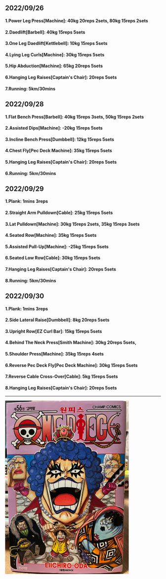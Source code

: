 ## 2022/09/26
#### 1.Power Leg Press\[Machine\]: 40kg 20reps 2sets, 80kg 15reps 2sets
#### 2.Daedlift\[Barbell\]: 40kg 15reps 5sets
#### 3.One Leg Daedlift\[Kettlebell\]: 10kg 15reps 5sets
#### 4.Lying Leg Curls\[Machine\]: 30kg 15reps 5sets
#### 5.Hip Abduction\[Machine\]: 65kg 20reps 5sets
#### 6.Hanging Leg Raises\[Captain's Chair\]: 20reps 5sets
#### 7.Running: 5km/30mins

## 2022/09/28
#### 1.Flat Bench Press\[Barbell\]: 40kg 15reps 3sets, 50kg 15reps 2sets
#### 2.Assisted Dips\[Machine\]: -20kg 15reps 5sets
#### 3.Incline Bench Press\[Dumbbell\]: 12kg 15reps 5sets
#### 4.Chest Fly\[Pec Deck Machine\]: 35kg 15reps 5sets
#### 5.Hanging Leg Raises\[Captain's Chair\]: 20reps 5sets
#### 6.Running: 5km/30mins

## 2022/09/29
#### 1.Plank: 1mins 3reps
#### 2.Straight Arm Pulldown\[Cable\]: 25kg 15reps 5sets
#### 3.Lat Pulldown\[Machine\]: 30kg 15reps 2sets, 35kg 15reps 3sets
#### 4.Seated Row\[Machine\]: 35kg 15reps 5sets
#### 5.Assisted Pull-Up\[Machine\]: -25kg 15reps 5sets
#### 6.Seated Low Row\[Cable\]: 30kg 15reps 5sets
#### 7.Hanging Leg Raises\[Captain's Chair\]: 20reps 5sets
#### 8.Running: 5km/30mins

## 2022/09/30
#### 1.Plank: 1mins 3reps
#### 2.Side Lateral Raise\[Dumbbell\]: 8kg 20reps 5sets
#### 3.Upright Row\[EZ Curl Bar\]: 15kg 15reps 5sets
#### 4.Behind The Neck Press\[Smith Machine\]: 30kg 20reps 5sets,
#### 5.Shoulder Press\[Machine\]: 35kg 15reps 4sets
#### 6.Reverse Pec Deck Fly\[Pec Deck Machine\]: 30kg 15reps 5sets
#### 7.Reverse Cable Cross-Over\[Cable\]: 5kg 15reps 5sets
#### 8.Hanging Leg Raises\[Captain's Chair\]: 20reps 5sets

---
<img src='../_resources/__056.png' width='400px' />
